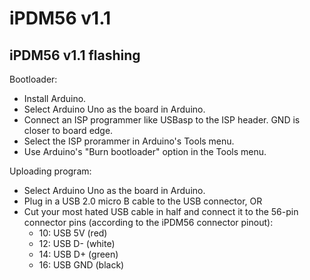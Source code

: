 iPDM56 v1.1
===========

iPDM56 v1.1 flashing
--------------------

Bootloader:
- Install Arduino.
- Select Arduino Uno as the board in Arduino.
- Connect an ISP programmer like USBasp to the ISP header. GND is closer to board edge.
- Select the ISP prorammer in Arduino's Tools menu.
- Use Arduino's "Burn bootloader" option in the Tools menu.

Uploading program:
- Select Arduino Uno as the board in Arduino.
- Plug in a USB 2.0 micro B cable to the USB connector, OR
- Cut your most hated USB cable in half and connect it to the 56-pin connector pins (according to the iPDM56 connector pinout):
	- 10: USB 5V  (red)
	- 12: USB D-  (white)
	- 14: USB D+  (green)
	- 16: USB GND (black)

